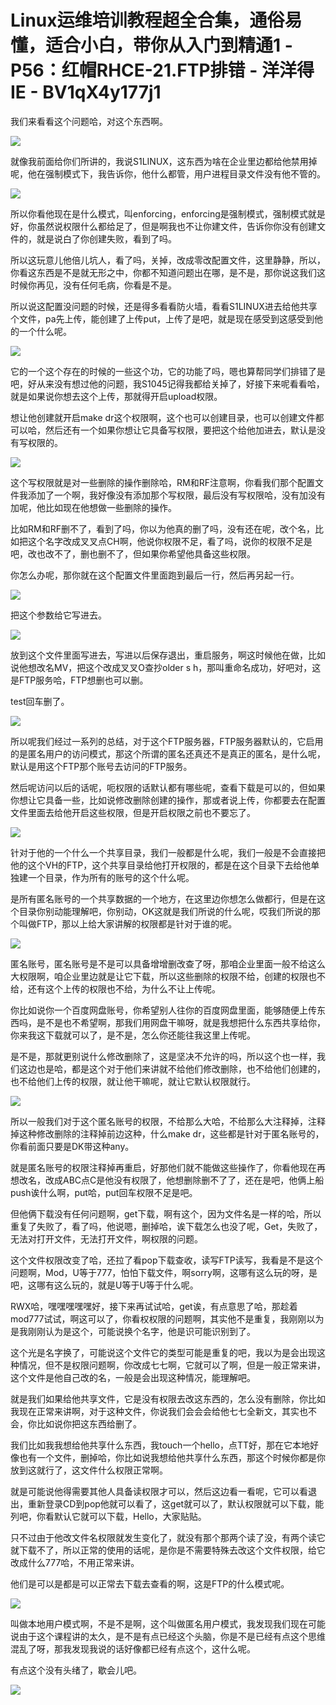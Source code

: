 # Linux运维培训教程超全合集，通俗易懂，适合小白，带你从入门到精通1 - P56：红帽RHCE-21.FTP排错 - 洋洋得IE - BV1qX4y177j1

我们来看看这个问题哈，对这个东西啊。

![](img/5b4f99b4a531561487bc8893d5e3ad68_1.png)

就像我前面给你们所讲的，我说S1LINUX，这东西为啥在企业里边都给他禁用掉呢，他在强制模式下，我告诉你，他什么都管，用户进程目录文件没有他不管的。



![](img/5b4f99b4a531561487bc8893d5e3ad68_3.png)

所以你看他现在是什么模式，叫enforcing，enforcing是强制模式，强制模式就是好，你虽然说权限什么都给足了，但是啊我也不让你建文件，告诉你你没有创建文件的，就是说白了你创建失败，看到了吗。

所以这玩意儿他倍儿坑人，看了吗，关掉，改成零改配置文件，这里静静，所以，你看这东西是不是就无形之中，你都不知道问题出在哪，是不是，那你说这我们这时候你再见，没有任何毛病，你看是不是。

所以说这配置没问题的时候，还是得多看看防火墙，看看S1LINUX进去给他共享个文件，pa先上传，能创建了上传put，上传了是吧，就是现在感受到这感受到他的一个什么呢。



![](img/5b4f99b4a531561487bc8893d5e3ad68_5.png)

它的一个这个存在的时候的一些这个功，它的功能了吗，嗯也算帮同学们排错了是吧，好从来没有想过他的问题，我S1045记得我都给关掉了，好接下来呢看看哈，就是如果说你想去这个上传，那就得开启upload权限。

想让他创建就开启make dr这个权限啊，这个也可以创建目录，也可以创建文件都可以哈，然后还有一个如果你想让它具备写权限，要把这个给他加进去，默认是没有写权限的。



![](img/5b4f99b4a531561487bc8893d5e3ad68_7.png)

这个写权限就是对一些删除的操作删除哈，RM和RF注意啊，你看我们那个配置文件我添加了一个啊，我好像没有添加那个写权限，最后没有写权限哈，没有加没有加呢，他比如现在他想做一些删除的操作。

比如RM和RF删不了，看到了吗，你以为他真的删了吗，没有还在呢，改个名，比如把这个名字改成叉叉点CH啊，他说你权限不足，看了吗，说你的权限不足是吧，改也改不了，删也删不了，但如果你希望他具备这些权限。

你怎么办呢，那你就在这个配置文件里面跑到最后一行，然后再另起一行。

![](img/5b4f99b4a531561487bc8893d5e3ad68_9.png)

把这个参数给它写进去。

![](img/5b4f99b4a531561487bc8893d5e3ad68_11.png)

放到这个文件里面写进去，写进以后保存退出，重启服务，啊这时候他在做，比如说他想改名MV，把这个改成叉叉O查抄older s h，那叫重命名成功，好吧对，这是FTP服务哈，FTP想删也可以删。

test回车删了。

![](img/5b4f99b4a531561487bc8893d5e3ad68_13.png)

所以呢我们经过一系列的总结，对于这个FTP服务器，FTP服务器默认的，它启用的是匿名用户的访问模式，那这个所谓的匿名还真还不是真正的匿名，是什么呢，默认是用这个FTP那个账号去访问的FTP服务。

然后呢访问以后的话呢，呃权限的话默认都有哪些呢，查看下载是可以的，但如果你想让它具备一些，比如说修改删除创建的操作，那或者说上传，你都要去在配置文件里面去给他开启这些权限，但是开启权限之前也不要忘了。



![](img/5b4f99b4a531561487bc8893d5e3ad68_15.png)

针对于他的一个什么一个共享目录，我们一般都是什么呢，我们一般是不会直接把他的这个VH的FTP，这个共享目录给他打开权限的，都是在这个目录下去给他单独建一个目录，作为所有的账号的这个什么呢。

是所有匿名账号的一个共享数据的一个地方，在这里边你想怎么做都行，但是在这个目录你别动能理解吧，你别动，OK这就是我们所说的什么呢，哎我们所说的那个叫做FTP，那以上给大家讲解的权限都是针对于谁的呢。



![](img/5b4f99b4a531561487bc8893d5e3ad68_17.png)

匿名账号，匿名账号是不是可以具备增增删改查了呀，那咱企业里面一般不给这么大权限啊，咱企业里边就是让它下载，所以这些删除的权限不给，创建的权限也不给，还有这个上传的权限也不给，为什么不让上传呢。

你比如说你一个百度网盘账号，你希望别人往你的百度网盘里面，能够随便上传东西吗，是不是也不希望啊，那我们用网盘干嘛呀，就是我想把什么东西共享给你，你来我这下载就可以了，是不是，怎么你还能往我这里上传呢。

是不是，那就更别说什么修改删除了，这是坚决不允许的吗，所以这个也一样，我们这边也是哈，都是这个对于他们来讲就不给他们修改删除，也不给他们创建的，也不给他们上传的权限，就让他干嘛呢，就让它默认权限就行。



![](img/5b4f99b4a531561487bc8893d5e3ad68_19.png)

所以一般我们对于这个匿名账号的权限，不给那么大哈，不给那么大注释掉，注释掉这种修改删除的注释掉前边这种，什么make dr，这些都是针对于匿名账号的，你看前面只要是DK带这种any。

就是匿名账号的权限注释掉再重启，好那他们就不能做这些操作了，你看他现在再想改名，改成ABC点C是他没有权限了，他想删除删不了了，还在是吧，他俩上船push诶什么啊，put哈，put回车权限不足是吧。

但他俩下载没有任何问题啊，get下载，啊有这个，因为文件名是一样的哈，所以重复了失败了，看了吗，他说嗯，删掉哈，诶下载怎么也没了呢，Get，失败了，无法对打开文件，无法打开文件，啊权限的问题。

这个文件权限改变了哈，还拉了看pop下载查收，读写FTP读写，我看是不是这个问题啊，Mod，U等于777，怕怕下载文件，啊sorry啊，这哪有这么玩的呀，是吧，这哪有这么玩的，就是U等于U等于什么呢。

RWX哈，嘿嘿嘿嘿嘿好，接下来再试试哈，get诶，有点意思了哈，那趁着mod777试试，啊这可以了，你看权权限的问题啊，其实他不是重复，我刚刚以为是我刚刚认为是这个，可能说换个名字，他是识可能识别到了。

这个光是名字换了，可能说这个文件它的类型可能是重复的吧，我以为是会出现这种情况，但不是权限问题啊，你改成七七啊，它就可以了啊，但是一般正常来讲，这个文件是他自己改的名，一般是会出现这种情况，能理解吧。

就是我们如果给他共享文件，它是没有权限去改这东西的，怎么没有删除，你比如我现在正常来讲啊，对于这种文件，你说我们会会会给他七七全新文，其实也不会，你比如说你把这东西给删了。

我们比如我我想给他共享什么东西，我touch一个hello，点TT好，那在它本地好像也有一个文件，删掉哈，你比如说我想给他共享什么东西，那这个时候你都是你放到这就行了，这文件什么权限正常啊。

就是可能说他得需要其他人具备读权限才可以，然后这边看一看呢，它可以看退出，重新登录CD到pop他就可以看了，这get就可以了，默认权限就可以下载，能列吧，你看默认它就可以下载，Hello，大家贴贴。

只不过由于他改文件名权限就发生变化了，就没有那个那两个读了没，有两个读它就下载不了，所以正常的使用的话呢，是你是不需要特殊去改这个文件权限，给它改成什么777哈，不用正常来讲。

他们是可以是都是可以正常去下载去查看的啊，这是FTP的什么模式呢。

![](img/5b4f99b4a531561487bc8893d5e3ad68_21.png)

叫做本地用户模式啊，不是不是啊，这个叫做匿名用户模式，我发现我们现在可能说由于这个课程讲的太久，是不是有点已经这个头脑，你是不是已经有点这个思维混乱了呀，那我发现我说的话好像都已经有点这个，这什么呢。

有点这个没有头绪了，歇会儿吧。

![](img/5b4f99b4a531561487bc8893d5e3ad68_23.png)